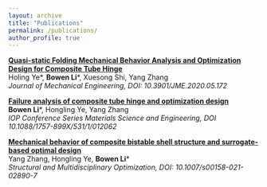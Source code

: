 ```yaml
---
layout: archive
title: "Publications"
permalink: /publications/
author_profile: true
---
```


<b>[Quasi-static Folding Mechanical Behavior Analysis and Optimization Design for Composite Tube Hinge](http://www.cjmenet.com.cn/CN/10.3901/JME.2020.05.172)</b> <br>
Holing Ye\*, <b>Bowen Li</b>\*, Xuesong Shi, Yang Zhang<br>
<i>Journal of Mechanical Engineering, DOI: 10.3901/JME.2020.05.172</i>

<b>[Failure analysis of composite tube hinge and optimization design](https://iopscience.iop.org/article/10.1088/1757-899X/531/1/012062)</b> <br>
<b>Bowen Li</b>\*, Hongling Ye, Yang Zhang<br>
<i>IOP Conference Series Materials Science and Engineering, DOI 10.1088/1757-899X/531/1/012062</i>

<b>[Mechanical behavior of composite bistable shell structure and surrogate-based optimal design](https://link.springer.com/article/10.1007/s00158-021-02890-7)</b> <br>
Yang Zhang, Hongling Ye, <b>Bowen Li</b>\* <br>
<i>Structural and Multidisciplinary Optimization, DOI: 10.1007/s00158-021-02890-7</i>


